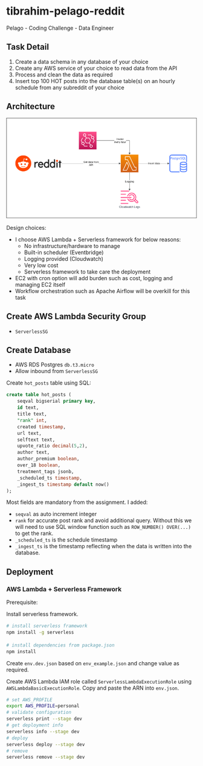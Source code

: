 # tibrahim-pelago-reddit
Pelago - Coding Challenge - Data Engineer

## Task Detail
1. Create a data schema in any database of your choice
2. Create any AWS service of your choice to read data from the API
3. Process and clean the data as required
4. Insert top 100 HOT posts into the database table(s) on an hourly schedule from any subreddit of your choice

## Architecture
![](architecture.png "Architecture")

Design choices:
- I choose AWS Lambda + Serverless framework for below reasons:
    - No infrastructure/hardware to manage
    - Built-in scheduler (Eventbridge)
    - Logging provided (Cloudwatch)
    - Very low cost
    - Serverless framework to take care the deployment
- EC2 with cron option will add burden such as cost, logging and managing EC2 itself
- Workflow orchestration such as Apache Airflow will be overkill for this task

## Create AWS Lambda Security Group
- `ServerlessSG`

## Create Database
- AWS RDS Postgres `db.t3.micro`
- Allow inbound from `ServerlessSG` 

Create `hot_posts` table using SQL:
```sql
create table hot_posts (
	seqval bigserial primary key,
	id text,
	title text,
	"rank" int,
	created timestamp,
	url text,
	selftext text,
	upvote_ratio decimal(5,2),
	author text,
	author_premium boolean,
	over_18 boolean,
	treatment_tags jsonb,
	_scheduled_ts timestamp,
	_ingest_ts timestamp default now()
);
```

Most fields are mandatory from the assignment. I added:
- `seqval` as auto increment integer
- `rank` for accurate post rank and avoid additional query. Without this we will need to use SQL window function such as `ROW_NUMBER() OVER(...)` to get the rank.
- `_scheduled_ts` is the schedule timestamp
- `_ingest_ts` is the timestamp reflecting when the data is written into the database.

## Deployment
### AWS Lambda + Serverless Framework

Prerequisite:

Install serverless framework.
```bash
# install serverless framework
npm install -g serverless

# install dependencies from package.json
npm install
```

Create `env.dev.json` based on `env_example.json` and change value as required.

Create AWS Lambda IAM role called `ServerlessLambdaExecutionRole` using `AWSLambdaBasicExecutionRole`. Copy and paste the ARN into `env.json`.

```bash
# set AWS_PROFILE
export AWS_PROFILE=personal
# validate configuration
serverless print --stage dev
# get deployment info
serverless info --stage dev
# deploy
serverless deploy --stage dev
# remove
serverless remove --stage dev
```

